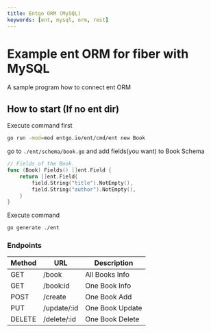 ```yaml
---
title: Entgo ORM (MySQL)
keywords: [ent, mysql, orm, rest]
---
```


# Example ent ORM for fiber with MySQL

A sample program how to connect ent ORM

## How to start (If no ent dir)
Execute command first
```bash
go run -mod=mod entgo.io/ent/cmd/ent new Book
```
go to `./ent/schema/book.go` and add fields(you want) to Book Schema
```go
// Fields of the Book.
func (Book) Fields() []ent.Field {
	return []ent.Field{
		field.String("title").NotEmpty(),
		field.String("author").NotEmpty(),
	}
}
```
Execute command
```bash
go generate ./ent
```

### Endpoints

| Method | URL         | Description     |
|--------|-------------|-----------------|
| GET    | /book       | All Books Info  |
| GET    | /book:id    | One Book Info   |
| POST   | /create     | One Book Add    |
| PUT    | /update/:id | One Book Update |
| DELETE | /delete/:id | One Book Delete |
